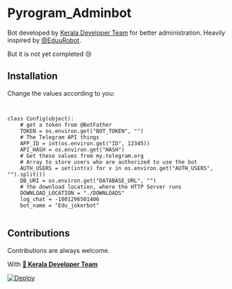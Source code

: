 # Pyrogram_Adminbot

Bot developed by [Kerala Developer Team](https://t.me/keralasbots) for better administration.
Heavily inspired by [@EduuRobot](https://t.me/EduuRobot).

But it is not yet completed 😢

## Installation

Change the values according to you:

```


class Config(object):
    # get a token from @BotFather
    TOKEN = os.environ.get("BOT_TOKEN", "")
    # The Telegram API things
    APP_ID = int(os.environ.get("ID", 12345))
    API_HASH = os.environ.get("HASH")
    # Get these values from my.telegram.org
    # Array to store users who are authorized to use the bot
    AUTH_USERS = set(int(x) for x in os.environ.get("AUTH_USERS", "").split())
    DB_URI = os.environ.get("DATABASE_URL", "")
    # the download location, where the HTTP Server runs
    DOWNLOAD_LOCATION = "./DOWNLOADS"
    log_chat = -1001296501406
    bot_name = "Edu_jokerbot"


```

## Contributions

Contributions are always welcome. 

With <b>[💖 Kerala Developer Team](https://t.me/Keralasbots)</b>

[![Deploy](https://www.herokucdn.com/deploy/button.svg)](https://heroku.com/deploy?template=https://github.com/mptelepro/Youtube-Downloader-Bot/tree/master)

